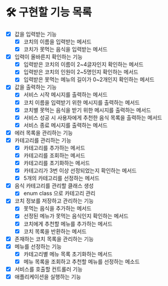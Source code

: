 # 🛠 구현할 기능 목록
* [x] 값을 입력받는 기능
  * [x] 코치의 이름을 입력받는 메서드
  * [x] 코치가 못먹는 음식을 입력받는 메서드
* [x] 입력이 올바른지 확인하는 기능
  * [x] 입력받은 코치의 이름이 2~4글자인지 확인하는 메서드
  * [x] 입력받은 코치의 인원이 2~5명인지 확인하는 메서드 
  * [x] 입력받은 못먹는 메뉴의 길이가 0~2개인지 확인하는 메서드
* [x] 값을 출력하는 기능
  * [x] 서비스 시작 메시지를 출력하는 메서드
  * [x] 코치 이름을 입력받기 위한 메시지를 출력하는 메서드
  * [x] 코치별 못먹는 음식을 받기 위한 메시지를 출력하는 메서드
  * [x] 서비스 성공 시 사용자에게 추천한 음식 목록을 출력하는 메서드
  * [x] 서비스 종료 메시지를 출력하는 메서드
* [x] 에러 목록을 관리하는 기능
* [x] 카테고리를 관리하는 기능
  * [x] 카테고리를 추가하는 메서드
  * [x] 카테고리를 조회하는 메서드
  * [x] 카테고리를 초기화하는 메서드
  * [x] 카테고리가 3번 이상 선정되었는지 확인하는 메서드 
  * [x] 5개의 카테고리를 선정하는 메서드
* [x] 음식 카테고리를 관리할 클래스 생성
  * [x] enum class 으로 카테고리 관리
* [x] 코치 정보를 저장하고 관리하는 기능
  * [x] 못먹는 음식을 추가하는 메서드
  * [x] 선정된 메뉴가 못먹는 음식인지 확인하는 메서드
  * [x] 코치에게 추천할 메뉴를 추가하는 메서드 
  * [x] 코치 목록을 반환하는 메서드 
* [x] 존재하는 코치 목록을 관리하는 기능
* [x] 메뉴를 선정하는 기능
  * [x] 카테고리별 메뉴 목록 초기화하는 메서드
  * [x] 메뉴 목록을 조회하고 추천할 메뉴를 선정하는 메소드
* [x] 서비스를 호출할 컨트롤러 기능
* [x] 애플리케이션을 실행하는 기능

